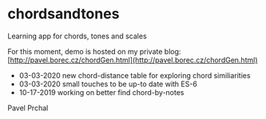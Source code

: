 # chordsandtones

Learning app for chords, tones and scales

For this moment, demo is hosted on my private blog:
[http://pavel.borec.cz/chordGen.html](http://pavel.borec.cz/chordGen.html)

* 03-03-2020 new chord-distance table for exploring chord similiarities 
* 03-03-2020 small touches to be up-to date with ES-6
* 10-17-2019 working on better find chord-by-notes


Pavel Prchal
